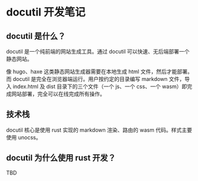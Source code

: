 # docutil 开发笔记

## docutil 是什么？

docutil 是一个纯前端的网站生成工具。通过 docutil 可以快速、无后端部署一个静态网站。

像 hugo、haxe 这类静态网站生成器需要在本地生成 html 文件，然后才能部署。而 docutil 是完全在浏览器端运行。用户按约定的目录编写 markdown 文件，导入 index.html 及 dist 目录下的三个文件（一个 js、一个 css、一个 wasm）即完成网站部署，完全可以在线完成所有操作。

## 技术栈

docutil 核心是使用 rust 实现的 markdown 渲染、路由的 wasm 代码。样式主要使用 unocss。

## docutil 为什么使用 rust 开发？

TBD
